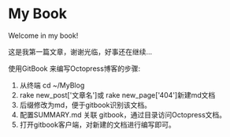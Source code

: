 # My Book

Welcome in my book!

这是我第一篇文章，谢谢光临，好事还在继续...

使用GitBook 来编写Octopress博客的步骤:
1. 从终端 cd ~/MyBlog
2. rake new_post['文章名']或 rake new_page['404']新建md文档
3. 后缀修改为md，便于gitbook识别该文档。
4. 配置SUMMARY.md 关联 gitbook，通过目录访问Octopress文档。
5. 打开gitbook客户端，对新建的文档进行编写即可。
